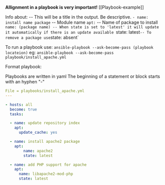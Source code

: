 **Allignment in a playbook is very important!** 
[[Playbook-example]]

Info about:
-- This will be a title in the output. Be descriptive.
`- name: install name package`
-- Module name
   `apt:`
-- Name of package to install
        `name: (package name)
-- When state is set to 'latest' it will update it automatically if there is an update available
        `state: latest`
-- To remove a package use
        `state: absent`

To run a playbook use: 
`ansible-playbook --ask-become-pass (playbook locateion)`
eg: `ansible-playbook --ask-become-pass playbook/install_apache.yml`

Format playbook:

Playbooks are written in yaml
The beginning of a statement or block starts with an hyphen "-"

```yaml
File = playbooks/install_apache.yml
---

- hosts: all
  become: true
  tasks:

  - name: update repository index
    apt:
      update_cache: yes

  - name: install apache2 package
    apt:
        name: apache2
        state: latest

  - name: add PHP support for apache
    apt:
      name: libapache2-mod-php
      state: latest
    
```

